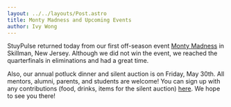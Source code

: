 ```yaml
---
layout: ../../layouts/Post.astro
title: Monty Madness and Upcoming Events
author: Ivy Wong
---
```

StuyPulse returned today from our first off-season event [Monty Madness](http://www.montymadness.com/) in Skillman, New Jersey. Although we did not win the event, we reached the quarterfinals in eliminations and had a great time. 

Also, our annual potluck dinner and silent auction is on Friday, May 30th. All mentors, alumni, parents, and students are welcome! You can sign up with any contributions (food, drinks, items for the silent auction) [here](https://docs.google.com/forms/d/1SMglViR9fvY1K5qDmPw9W2Qy0pnWMAKKKFkyoVuro-A/viewform). We hope to see you there! 
